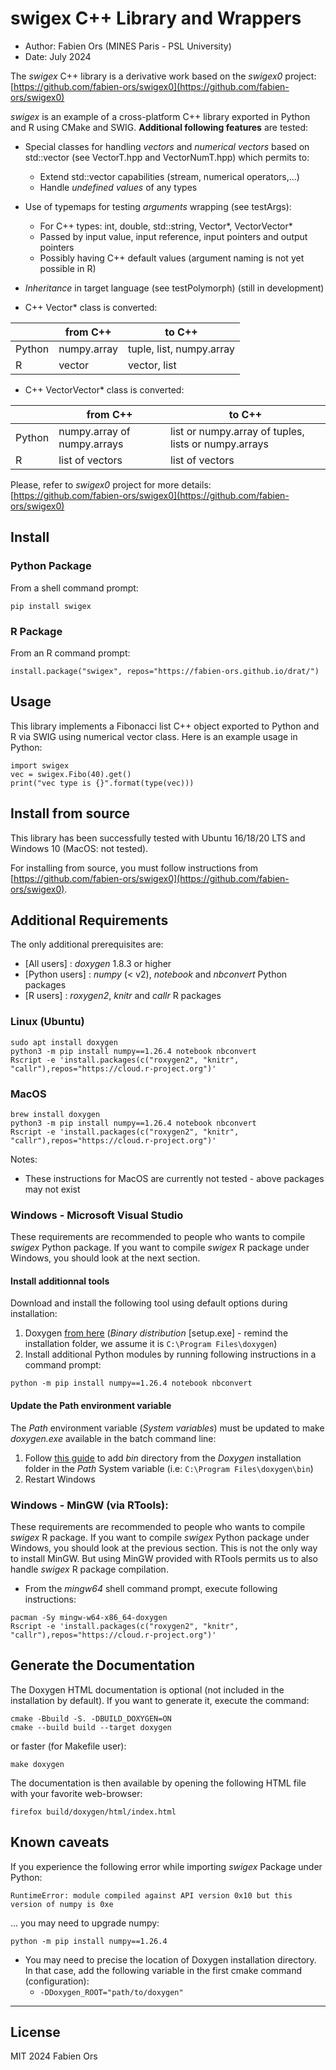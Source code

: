 # swigex C++ Library and Wrappers

* Author: Fabien Ors (MINES Paris - PSL University) 
* Date: July 2024

The *swigex* C++ library is a derivative work based on the *swigex0* project: [https://github.com/fabien-ors/swigex0](https://github.com/fabien-ors/swigex0)

*swigex* is an example of a cross-platform C++ library exported in Python and R using CMake and SWIG. **Additional following features** are tested:
* Special classes for handling *vectors* and *numerical vectors* based on std::vector (see VectorT.hpp and VectorNumT.hpp) which permits to:
  * Extend std::vector capabilities (stream, numerical operators,...)
  * Handle *undefined values* of any types
* Use of typemaps for testing *arguments* wrapping (see testArgs):
  * For C++ types: int, double, std::string, Vector\*, VectorVector\*
  * Passed by input value, input reference, input pointers and output pointers
  * Possibly having C++ default values (argument naming is not yet possible in R)
* *Inheritance* in target language (see testPolymorph) (still in development)

* C++ Vector\* class is converted:

|        | from C++    | to C++                   |
|--------|-------------|--------------------------|
| Python | numpy.array | tuple, list, numpy.array |
| R      | vector      | vector, list             |

* C++ VectorVector\* class is converted:

|        | from C++                    | to C++                                               |
|--------|-----------------------------|------------------------------------------------------|
| Python | numpy.array of numpy.arrays | list or numpy.array of tuples, lists or numpy.arrays |
| R      | list of vectors             | list of vectors                                      |

Please, refer to *swigex0* project for more details: [https://github.com/fabien-ors/swigex0](https://github.com/fabien-ors/swigex0)

## Install

### Python Package
From a shell command prompt:

    pip install swigex

### R Package
From an R command prompt:

    install.package("swigex", repos="https://fabien-ors.github.io/drat/")

## Usage
This library implements a Fibonacci list C++ object exported to Python and R via SWIG using numerical vector class. Here is an example usage in Python:

    import swigex
    vec = swigex.Fibo(40).get()
    print("vec type is {}".format(type(vec)))


## Install from source

This library has been successfully tested with Ubuntu 16/18/20 LTS and Windows 10 (MacOS: not tested).

For installing from source, you must follow instructions from [https://github.com/fabien-ors/swigex0](https://github.com/fabien-ors/swigex0).

## Additional Requirements

The only additional prerequisites are:
* [All users] : *doxygen* 1.8.3 or higher
* [Python users] : *numpy* (< v2), *notebook* and *nbconvert* Python packages
* [R users] : *roxygen2*, *knitr* and *callr* R packages

### Linux (Ubuntu)

```
sudo apt install doxygen
python3 -m pip install numpy==1.26.4 notebook nbconvert
Rscript -e 'install.packages(c("roxygen2", "knitr", "callr"),repos="https://cloud.r-project.org")'
```

### MacOS

```
brew install doxygen
python3 -m pip install numpy==1.26.4 notebook nbconvert
Rscript -e 'install.packages(c("roxygen2", "knitr", "callr"),repos="https://cloud.r-project.org")'
```

Notes:

* These instructions for MacOS are currently not tested - above packages may not exist
  
### Windows - Microsoft Visual Studio

These requirements are recommended to people who wants to compile *swigex* Python package. If you want to compile *swigex* R package under Windows, you should look at the next section.

#### Install additionnal tools

Download and install the following tool using default options during installation:

1. Doxygen [from here](https://www.doxygen.nl/download.html) (*Binary distribution* [setup.exe] - remind the installation folder, we assume it is `C:\Program Files\doxygen`)
2. Install additional Python modules by running following instructions in a command prompt:

````
python -m pip install numpy==1.26.4 notebook nbconvert
````

#### Update the Path environment variable

The *Path* environment variable (*System variables*) must be updated to make *doxygen.exe* available in the batch command line:

1. Follow [this guide](https://www.architectryan.com/2018/03/17/add-to-the-path-on-windows-10) to add *bin* directory from the *Doxygen* installation folder in the *Path* System variable (i.e: `C:\Program Files\doxygen\bin`)
2. Restart Windows


### Windows - MinGW (via RTools):

These requirements are recommended to people who wants to compile *swigex* R package. If you want to compile *swigex* Python package under Windows, you should look at the previous section. This is not the only way to install MinGW. But using MinGW provided with RTools permits us to also handle *swigex* R package compilation.

* From the *mingw64* shell command prompt, execute following instructions:

````
pacman -Sy mingw-w64-x86_64-doxygen
Rscript -e 'install.packages(c("roxygen2", "knitr", "callr"),repos="https://cloud.r-project.org")'
````

## Generate the Documentation

The Doxygen HTML documentation is optional (not included in the installation by default). If you want to generate it, execute the command:

```
cmake -Bbuild -S. -DBUILD_DOXYGEN=ON
cmake --build build --target doxygen
```

or faster (for Makefile user):

```
make doxygen
```

The documentation is then available by opening the following HTML file with your favorite web-browser:

```
firefox build/doxygen/html/index.html
```

## Known caveats

If you experience the following error while importing *swigex* Package under Python:

    RuntimeError: module compiled against API version 0x10 but this version of numpy is 0xe

... you may need to upgrade numpy:

    python -m pip install numpy==1.26.4

* You may need to precise the location of Doxygen installation directory. In that case, add the following variable in the first cmake command (configuration):
  * `-DDoxygen_ROOT="path/to/doxygen"`
---

## License
MIT
2024 Fabien Ors

